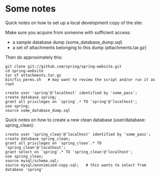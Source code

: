 # Some notes

Quick notes on how to set up a local development copy of the site:

Make sure you acquire from someone with sufficient access:

- a sample database dump (some_database_dump.sql)
- a set of attachments belonging to this dump (attachments.tar.gz)

Then do approximately this:

    git clone git://github.com/spring/spring-website.git
    cd spring-website
    tar xf attachments.tar.gz
    bin/fix_perms.sh   # may want to review the script and/or run it as root

    create user 'spring'@'localhost' identified by 'some_pass';
    create database spring;
    grant all privileges on `spring`.* TO 'spring'@'localhost';
    use spring;
    source some_database_dump.sql

Quick notes on how to create a new clean database (user/database: spring_clean):

    create user 'spring_clean'@'localhost' identified by 'some_pass';
    create database spring_clean;
    grant all privileges on `spring_clean`.* TO 'spring_clean'@'localhost';
    grant select on `spring`.* TO 'spring_clean'@'localhost';
    use spring_clean;
    source mysql/schema.sql;
    source mysql/anonimized-copy.sql;   # this wants to select from database 'spring'
